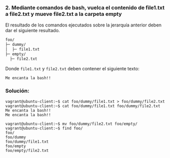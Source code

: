### 2. Mediante comandos de bash, vuelca el contenido de file1.txt a file2.txt y mueve file2.txt a la carpeta empty

El resultado de los comandos ejecutados sobre la jerarquía anterior deben dar el siguiente resultado.

```bash
foo/
├─ dummy/
│  ├─ file1.txt
├─ empty/
  ├─ file2.txt
```

Donde `file1.txt` y `file2.txt` deben contener el siguiente texto:

```bash
Me encanta la bash!!
```

### Solución: 

```shell
vagrant@ubuntu-client:~$ cat foo/dummy/file1.txt > foo/dummy/file2.txt
vagrant@ubuntu-client:~$ cat foo/dummy/file1.txt foo/dummy/file2.txt
Me encanta la bash!!
Me encanta la bash!!

vagrant@ubuntu-client:~$ mv foo/dummy/file2.txt foo/empty/
vagrant@ubuntu-client:~$ find foo/
foo/
foo/dummy
foo/dummy/file1.txt
foo/empty
foo/empty/file2.txt
```